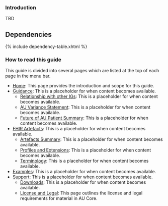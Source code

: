 
### Introduction
TBD

## Dependencies
{% include dependency-table.xhtml %}

### How to read this guide

This guide is divided into several pages which are listed at the top of each page in the menu bar.

- [Home](index.html): This page provides the introduction and scope for this guide.
- [Guidance](guidance.html): This is a placeholder for when content becomes available.
  - [Relationship with other IGs](relationship.html): This is a placeholder for when content becomes available.
  - [AU Variance Statement](variance.html): This is a placeholder for when content becomes available.
  - [Future of AU Patient Summary](future.html): This is a placeholder for when content becomes available.
- [FHIR Artefacts](artefacts.html): This is a placeholder for when content becomes available.
  - [Artefacts Summary](artifacts.html): This is a placeholder for when content becomes available.
  - [Profiles and Extensions](profiles-and-extensions.html): This is a placeholder for when content becomes available.
  - [Terminology](terminology.html): This is a placeholder for when content becomes available.
- [Examples](examples.html): This is a placeholder for when content becomes available.
- [Support](downloads.html): This is a placeholder for when content becomes available.
  - [Downloads](downloads.html): This is a placeholder for when content becomes available.
  - [License and Legal](license.html): This page outlines the license and legal requirements for material in AU Core.